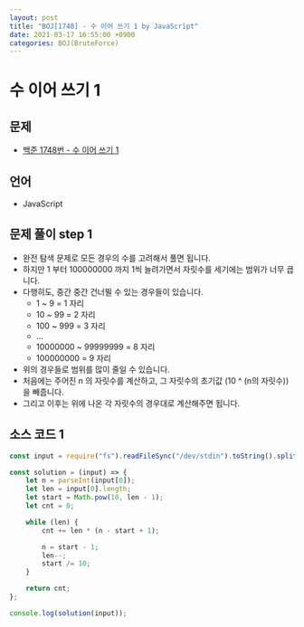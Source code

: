 ```yaml
---
layout: post
title: "BOJ[1748] - 수 이어 쓰기 1 by JavaScript"
date: 2021-03-17 16:55:00 +0900
categories: BOJ(BruteForce)
---
```


# 수 이어 쓰기 1

## 문제

- [백준 1748번 - 수 이어 쓰기 1](https://www.acmicpc.net/problem/1748)

## 언어

- JavaScript

## 문제 풀이 step 1

- 완전 탐색 문제로 모든 경우의 수를 고려해서 풀면 됩니다.
- 하지만 1 부터 100000000 까지 1씩 늘려가면서 자릿수를 세기에는 범위가 너무 큽니다.
- 다행히도, 중간 중간 건너뛸 수 있는 경우들이 있습니다.
  - 1 ~ 9 = 1 자리
  - 10 ~ 99 = 2 자리
  - 100 ~ 999 = 3 자리
  - ...
  - 10000000 ~ 99999999 = 8 자리
  - 100000000 = 9 자리
- 위의 경우들로 범위를 많이 줄일 수 있습니다.
- 처음에는 주어진 n 의 자릿수를 계산하고, 그 자릿수의 초기값 (10 ^ (n의 자릿수))을 빼줍니다.
- 그리고 이후는 위에 나온 각 자릿수의 경우대로 계산해주면 됩니다.

## 소스 코드 1

```jsx
const input = require("fs").readFileSync("/dev/stdin").toString().split("\n");

const solution = (input) => {
	let n = parseInt(input[0]);
	let len = input[0].length;
	let start = Math.pow(10, len - 1);
	let cnt = 0;

	while (len) {
		cnt += len * (n - start + 1);

		n = start - 1;
		len--;
		start /= 10;
	}

	return cnt;
};

console.log(solution(input));
```

